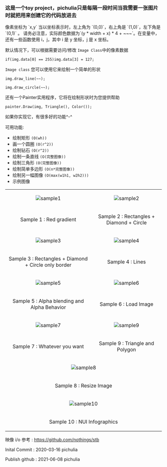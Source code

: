 <h3>这是一个toy project，pichulia只是每隔一段时间当我需要一张图片时就把用来创建它的代码放进去</h3>
像素坐标为 `x,y` 当以坐标表示时，左上角为 `(0,0)`，右上角是 `(1,0)`，左下角是 `(0,1)` 。 请务必注意，实际颜色数据为`(y * width + x) * 4 + ~~~`。在变量中，还有一些函数使用 i，j，其中 i 是 y 坐标，j 是 x 坐标。

默认情况下，可以根据需要访问/修改 `Image Class`中的像素数据

`if(img.data[0] == 255)img.data[3] = 127;`

`Image class` 您可以使用它来绘制一个简单的形状

`img.draw_line(~~);`

`img.draw_circle(~~);`

还有一个Painter实用程序，它将在绘制形状时为您提供帮助

`painter.Draw(img, Triangle(), Color());`

如果你实现它，有很多好的功能^-^

可用功能:

* 绘制矩形 `(O(wh))`
* 画一个圆圈 `(O(r^2))`
* 绘制钻石 `(O(r^2))`
* 绘制一条直线 `(O(完整图像))`
* 绘制三角形 `(O(完整图像))`
* 绘制简单多边形 `(O(n*完整图像))`
* 绘制另一幅图像 `(O(max(w1h1, w2h2)))`
* 示例图像

<table>
  <tr><td><p align="center"><img src="./sampleImages/sample1.png" alt="sample1"/></p></td><td><p align="center"><img src="./sampleImages/sample2.png" alt="sample2"/></p></td></tr>
  <tr><td><p align="center">Sample 1 : Red gradient                              </p></td><td><p align="center">Sample 2 : Rectangles + Diamond + Circle             </p></td></tr>
  <tr><td><p align="center"><img src="./sampleImages/sample3.png" alt="sample3"/></p></td><td><p align="center"><img src="./sampleImages/sample4.png" alt="sample4"/></p></td></tr>
  <tr><td><p align="center">Sample 3 : Rectangles + Diamond + Circle only border </p></td><td><p align="center">Sample 4 : Lines                                     </p></td></tr>
  <tr><td><p align="center"><img src="./sampleImages/sample5.png" alt="sample5"/></p></td><td><p align="center"><img src="./sampleImages/sample6.png" alt="sample6"/></p></td></tr>
  <tr><td><p align="center">Sample 5 : Alpha blending and Alpha Behavior         </p></td><td><p align="center">Sample 6 : Load Image                                </p></td></tr>
  <tr><td><p align="center"><img src="./sampleImages/sample7.png" alt="sample7"/></p></td><td><p align="center"><img src="./sampleImages/sample9.png" alt="sample9"/></p></td></tr>
  <tr><td><p align="center">Sample 7 : Whatever you want                         </p></td><td><p align="center">Sample 9 : Triangle and Polygon                      </p></td></tr>
  <tr><td colspan=2><p align="center"><img src="./sampleImages/sample8.png" alt="sample8"/>                                                                          </p></td></tr>
  <tr><td colspan=2><p align="center">Sample 8 : Resize Image                                                                                                        </p></td></tr>
  <tr><td colspan=2><p align="center"><img src="./sampleImages/sample10.png" alt="sample10"/>                                                                        </p></td></tr>
  <tr><td colspan=2><p align="center">Sample 10 : NUI Infographics                                                                                                   </p></td></tr>
</table>

映像 i/o 参考 : https://github.com/nothings/stb

Inital Commit : 2020-03-16 pichulia

Publish github : 2021-06-08 pichulia
